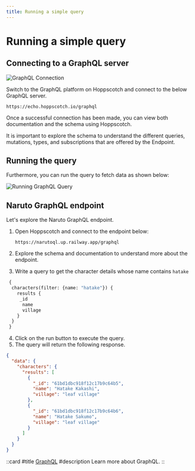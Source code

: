```yaml
---
title: Running a simple query
---
```


# Running a simple query

## Connecting to a GraphQL server

![GraphQL Connection](/images/getting-started/graphql/graphql-connect-and-schema.gif)

Switch to the GraphQL platform on Hoppscotch and connect to the below GraphQL server.

```
https://echo.hoppscotch.io/graphql
```

Once a successful connection has been made, you can view both documentation and the schema using Hoppscotch.

It is important to explore the schema to understand the different queries, mutations, types, and subscriptions that are offered by the Endpoint.

## Running the query

Furthermore, you can run the query to fetch data as shown below:

![Running GraphQL Query](/images/getting-started/graphql/graphql-run-and-disconnect.gif)

## Naruto GraphQL endpoint

Let's explore the Naruto GraphQL endpoint.

1. Open Hoppscotch and connect to the endpoint below:

    ```
    https://narutoql.up.railway.app/graphql
    ```

2. Explore the schema and documentation to understand more about the endpoint.
3. Write a query to get the character details whose name contains `hatake`

```graphql
 {
  characters(filter: {name: "hatake"}) {
    results {
     _id
      name
      village
    }
  }
 }
```

4. Click on the run button to execute the query.
5. The query will return the following response.

```json
{
  "data": {
    "characters": {
      "results": [
        {
          "_id": "61bd1dbc918f12c17b9c64b5",
          "name": "Hatake Kakashi",
          "village": "leaf village"
        },
        {
          "_id": "61bd1dbc918f12c17b9c64b6",
          "name": "Hatake Sakumo",
          "village": "leaf village"
        }
      ]
    }
  }
}
```

<ZoomableImage src="getting-started/graphql/naruto-query" extension="png" alt="Naruto GraphQL Query" />

::card
#title
[GraphQL](/documentation/protocols/graphql)
#description
Learn more about GraphQL.
::
